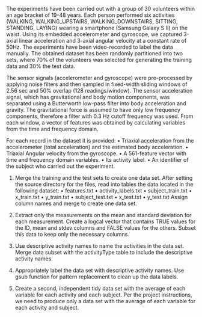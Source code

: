 The experiments have been carried out with a group of 30 volunteers within an age bracket of 19-48 years. Each person performed six activities (WALKING, WALKING_UPSTAIRS, WALKING_DOWNSTAIRS, SITTING, STANDING, LAYING) wearing a smartphone (Samsung Galaxy S II) on the waist. Using its embedded accelerometer and gyroscope, we captured 3-axial linear acceleration and 3-axial angular velocity at a constant rate of 50Hz. The experiments have been video-recorded to label the data manually. The obtained dataset has been randomly partitioned into two sets, where 70% of the volunteers was selected for generating the training data and 30% the test data.

The sensor signals (accelerometer and gyroscope) were pre-processed by applying noise filters and then sampled in fixed-width sliding windows of 2.56 sec and 50% overlap (128 readings/window). The sensor acceleration signal, which has gravitational and body motion components, was separated using a Butterworth low-pass filter into body acceleration and gravity. The gravitational force is assumed to have only low frequency components, therefore a filter with 0.3 Hz cutoff frequency was used. From each window, a vector of features was obtained by calculating variables from the time and frequency domain.


For each record in the dataset it is provided:
•	Triaxial acceleration from the accelerometer (total acceleration) and the estimated body acceleration.
•	Triaxial Angular velocity from the gyroscope.
•	A 561-feature vector with time and frequency domain variables.
•	Its activity label.
•	An identifier of the subject who carried out the experiment.

1. Merge the training and the test sets to create one data set.
After setting the source directory for the files, read into tables the data located in the following dataset:
•	features.txt
•	activity_labels.txt
•	subject_train.txt
•	x_train.txt
•	y_train.txt
•	subject_test.txt
•	x_test.txt
•	y_test.txt
Assign column names and merge to create one data set.

2. Extract only the measurements on the mean and standard deviation for each measurement.
Create a logcal vector that contains TRUE values for the ID, mean and stdev columns and FALSE values for the others. Subset this data to keep only the necessary columns.

3. Use descriptive activity names to name the activities in the data set.
Merge data subset with the activityType table to include the descriptive activity names.

4. Appropriately label the data set with descriptive activity names.
Use gsub function for pattern replacement to clean up the data labels.

5. Create a second, independent tidy data set with the average of each variable for each activity and each subject.
Per the project instructions, we need to produce only a data set with the average of each variable for each activity and subject.
